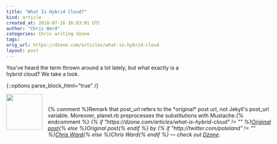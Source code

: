 ```yaml
---
title: "What Is Hybrid Cloud?"
kind: article
created_at: 2018-07-16 16:03:01 UTC
author: "Chris Ward"
categories: Chris writing dzone
tags: 
orig_url: https://dzone.com/articles/what-is-hybrid-cloud
layout: post
---
```

You've heard the term thrown around a lot lately, but what exactly is a hybrid cloud? We take a look.


{::options parse_block_html="true" /}
<div class="author">
   <img src="https://www.rss-specifications.com/rss-spec-rss.gif" style="width: 96px; height: 96;">
   <span style="position: absolute; padding: 32px 15px;">{% comment %}Remark that post_url refers to the *original* post url, not Jekyll's post_url variable. Moreover, planet.rb preprocesses the substitutions with Mustache.{% endcomment %}
      <i>{% if "https://dzone.com/articles/what-is-hybrid-cloud" != "" %}<a href="https://dzone.com/articles/what-is-hybrid-cloud">Original post</a>{% else %}Original post{% endif %} by {% if "http://twitter.com/poteland" != "" %}<a href="http://twitter.com/poteland">Chris Ward</a>{% else %}Chris Ward{% endif %} &mdash; check out <a href="https://dzone.com">Dzone</a>.</i>
  </span>
</div>
